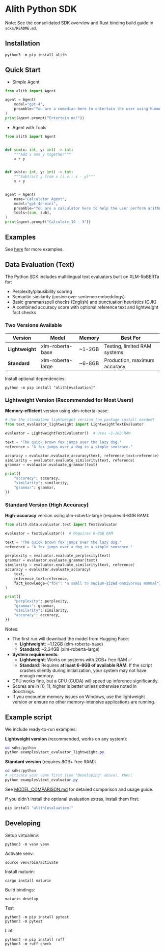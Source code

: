 # Alith Python SDK

Note: See the consolidated SDK overview and Rust binding build guide in `sdks/README.md`.

## Installation

```shell
python3 -m pip install alith
```

## Quick Start

- Simple Agent

```python
from alith import Agent

agent = Agent(
    model="gpt-4",
    preamble="You are a comedian here to entertain the user using humour and jokes.",
)
print(agent.prompt("Entertain me!"))
```

- Agent with Tools

```python
from alith import Agent


def sum(x: int, y: int) -> int:
    """Add x and y together"""
    x + y


def sub(x: int, y: int) -> int:
    """Subtract y from x (i.e.: x - y)"""
    x + y


agent = Agent(
    name="Calculator Agent",
    model="gpt-4o-mini",
    preamble="You are a calculator here to help the user perform arithmetic operations. Use the tools provided to answer the user's question.",
    tools=[sum, sub],
)
print(agent.prompt("Calculate 10 - 3"))
```

## Examples

See [here](./examples/README.md) for more examples.

## Data Evaluation (Text)

The Python SDK includes multilingual text evaluators built on XLM-RoBERTa for:
- Perplexity/plausibility scoring
- Semantic similarity (cosine over sentence embeddings)
- Basic grammar/spell checks (English) and punctuation heuristics (CJK)
- A combined accuracy score with optional reference text and lightweight fact checks

### Two Versions Available

| Version | Model | Memory | Best For |
|---------|-------|--------|----------|
| **Lightweight** | xlm-roberta-base | ~1-2GB | Testing, limited RAM systems |
| **Standard** | xlm-roberta-large | ~6-8GB | Production, maximum accuracy |

Install optional dependencies:

```shell
python -m pip install "alith[evaluation]"
```

### Lightweight Version (Recommended for Most Users)

**Memory-efficient** version using xlm-roberta-base:

```python
# Use the standalone lightweight version (no package install needed)
from text_evaluator_lightweight import LightweightTextEvaluator

evaluator = LightweightTextEvaluator()  # Uses ~1-2GB RAM

text = "The quick brown fox jumps over the lazy dog."
reference = "A fox jumps over a dog in a simple sentence."

accuracy = evaluator.evaluate_accuracy(text, reference_text=reference)
similarity = evaluator.evaluate_similarity(text, reference)
grammar = evaluator.evaluate_grammar(text)

print({
    "accuracy": accuracy,
    "similarity": similarity,
    "grammar": grammar,
})
```

### Standard Version (High Accuracy)

**High-accuracy** version using xlm-roberta-large (requires 6-8GB RAM):

```python
from alith.data.evaluator.text import TextEvaluator

evaluator = TextEvaluator()  # Requires 6-8GB RAM

text = "The quick brown fox jumps over the lazy dog."
reference = "A fox jumps over a dog in a simple sentence."

perplexity = evaluator.evaluate_perplexity(text)
grammar = evaluator.evaluate_grammar(text)
similarity = evaluator.evaluate_similarity(text, reference)
accuracy = evaluator.evaluate_accuracy(
    text,
    reference_text=reference,
    fact_knowledge={"fox": "a small to medium-sized omnivorous mammal"},
)

print({
    "perplexity": perplexity,
    "grammar": grammar,
    "similarity": similarity,
    "accuracy": accuracy,
})
```

Notes:
- The first run will download the model from Hugging Face:
  - **Lightweight**: ~1.12GB (xlm-roberta-base)
  - **Standard**: ~2.24GB (xlm-roberta-large)
- **System requirements**: 
  - **Lightweight**: Works on systems with 2GB+ free RAM ✅
  - **Standard**: Requires **at least 6-8GB of available RAM**. If the script crashes silently during initialization, your system may not have enough memory.
- CPU works fine, but a GPU (CUDA) will speed up inference significantly.
- Scores are in [0, 1]; higher is better unless otherwise noted in docstrings.
- If you encounter memory issues on Windows, use the lightweight version or ensure no other memory-intensive applications are running.

Example script
---------------

We include ready-to-run examples:

**Lightweight version** (recommended, works on any system):
```powershell
cd sdks/python
python examples\text_evaluator_lightweight.py
```

**Standard version** (requires 8GB+ free RAM):
```powershell
cd sdks/python
# activate your venv first (see "Developing" above), then:
python examples\text_evaluator.py
```

See [MODEL_COMPARISON.md](./examples/MODEL_COMPARISON.md) for detailed comparison and usage guide.

If you didn't install the optional evaluation extras, install them first:

```powershell
pip install "alith[evaluation]"
```

## Developing

Setup virtualenv:

```shell
python3 -m venv venv
```

Activate venv:

```shell
source venv/bin/activate
```

Install maturin:

```shell
cargo install maturin
```

Build bindings:

```shell
maturin develop
```

Test

```shell
python3 -m pip install pytest
python3 -m pytest
```

Lint

```shell
python3 -m pip install ruff
python3 -m ruff check
```
